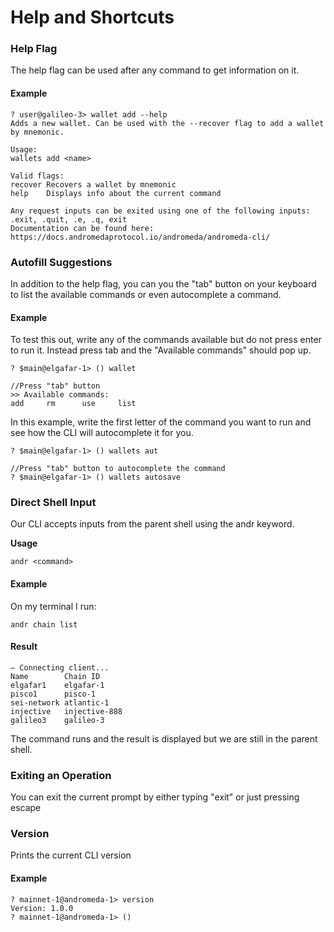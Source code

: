 # Help and Shortcuts

### Help Flag

The help flag can be used after any command to get information on it.

#### Example

```
? user@galileo-3> wallet add --help
Adds a new wallet. Can be used with the --recover flag to add a wallet by mnemonic.

Usage:
wallets add <name>

Valid flags:
recover Recovers a wallet by mnemonic           
help    Displays info about the current command 

Any request inputs can be exited using one of the following inputs: .exit, .quit, .e, .q, exit
Documentation can be found here: https://docs.andromedaprotocol.io/andromeda/andromeda-cli/

```

### Autofill Suggestions&#x20;

In addition to the help flag, you can you the "tab" button on your keyboard to list the available commands or even autocomplete  a command.

#### Example

To test this out, write any of the commands available but do not press enter to run it. Instead press tab and the "Available commands" should pop up.

```
? $main@elgafar-1> () wallet

//Press "tab" button
>> Available commands:
add     rm      use     list         
```

In this example, write the first letter of the command you want to run and see how the CLI will autocomplete it for you.&#x20;

```
? $main@elgafar-1> () wallets aut

//Press "tab" button to autocomplete the command
? $main@elgafar-1> () wallets autosave
```

### Direct Shell Input

Our CLI accepts inputs from the parent shell using the andr keyword.

**Usage**

```
andr <command> 
```

#### Example

On my terminal I run:&#x20;

```
andr chain list 
```

#### Result

```
– Connecting client...
Name        Chain ID     
elgafar1    elgafar-1    
pisco1      pisco-1      
sei-network atlantic-1   
injective   injective-888
galileo3    galileo-3          
```

The command runs and the result is displayed but we are still in the parent shell.&#x20;

### Exiting an Operation

You can exit the current prompt by either typing "exit" or just pressing escape &#x20;

### Version

Prints the current CLI version

#### Example

```
? mainnet-1@andromeda-1> version
Version: 1.0.0
? mainnet-1@andromeda-1> ()
```
